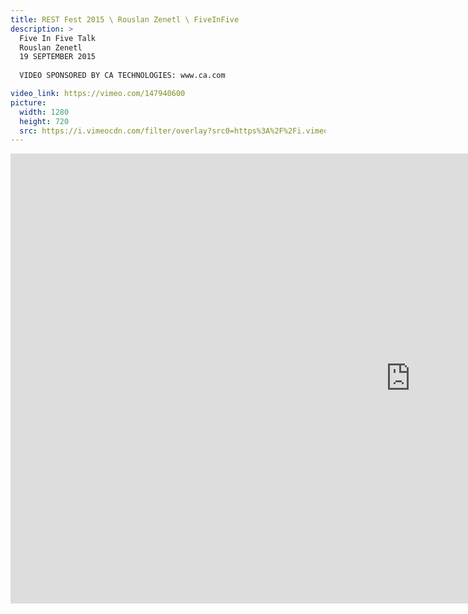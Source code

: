 ```yaml
---
title: REST Fest 2015 \ Rouslan Zenetl \ FiveInFive
description: >
  Five In Five Talk
  Rouslan Zenetl
  19 SEPTEMBER 2015
  
  VIDEO SPONSORED BY CA TECHNOLOGIES: www.ca.com

video_link: https://vimeo.com/147940600
picture:
  width: 1280
  height: 720
  src: https://i.vimeocdn.com/filter/overlay?src0=https%3A%2F%2Fi.vimeocdn.com%2Fvideo%2F546747220_1280x720.jpg&src1=http%3A%2F%2Ff.vimeocdn.com%2Fp%2Fimages%2Fcrawler_play.png
---
```

<iframe src="https://player.vimeo.com/video/147940600?title=0&byline=0&portrait=0&badge=0&autopause=0&player_id=0" width="1280" height="720" frameborder="0" title="REST Fest 2015 \ Rouslan Zenetl \ FiveInFive" webkitallowfullscreen mozallowfullscreen allowfullscreen></iframe>